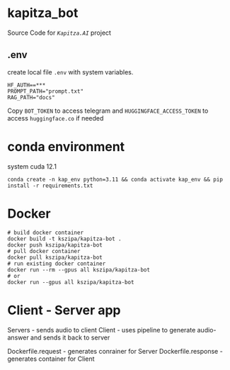 # kapitza_bot
Source Code for _`Kapitza.AI`_ project
## .env
create local file `.env` with system variables.
```BOT_TOKEN=***
HF_AUTH==***
PROMPT_PATH="prompt.txt"
RAG_PATH="docs"
```
Copy `BOT_TOKEN` to access telegram and
`HUGGINGFACE_ACCESS_TOKEN` to access `huggingface.co` if needed

# conda environment
system cuda 12.1
```
conda create -n kap_env python=3.11 && conda activate kap_env && pip install -r requirements.txt
```

# Docker
```
# build docker container
docker build -t kszipa/kapitza-bot .
docker push kszipa/kapitza-bot
# pull docker container
docker pull kszipa/kapitza-bot
# run existing docker container
docker run --rm --gpus all kszipa/kapitza-bot
# or
docker run --gpus all kszipa/kapitza-bot
```

# Client - Server app
Servers - sends audio to client
Client - uses pipeline to generate audio-answer and sends it back to server

Dockerfile.request - generates conrainer for Server
Dockerfile.response - generates container for Client

